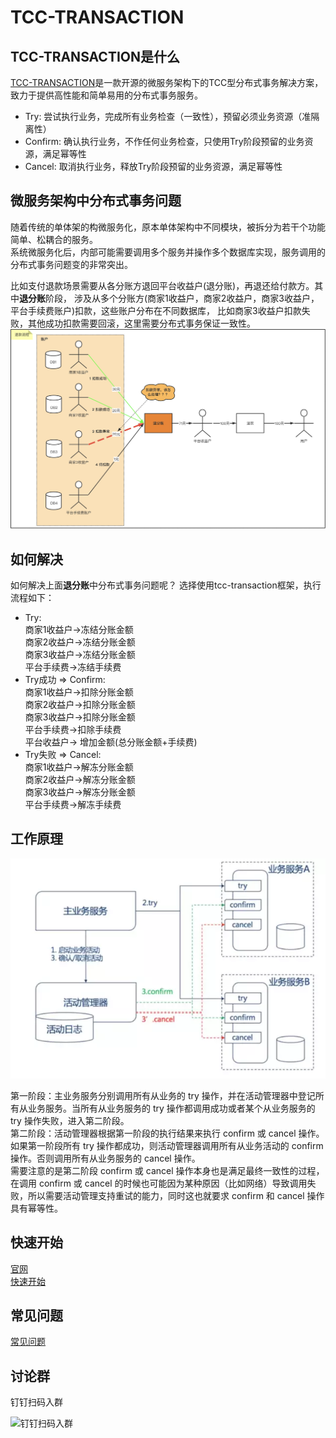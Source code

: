 
# TCC-TRANSACTION
## TCC-TRANSACTION是什么
[TCC-TRANSACTION](https://changmingxie.github.io)是一款开源的微服务架构下的TCC型分布式事务解决方案，致力于提供高性能和简单易用的分布式事务服务。
- Try: 尝试执行业务，完成所有业务检查（一致性），预留必须业务资源（准隔离性） 
- Confirm: 确认执行业务，不作任何业务检查，只使用Try阶段预留的业务资源，满足幂等性
- Cancel: 取消执行业务，释放Try阶段预留的业务资源，满足幂等性


## 微服务架构中分布式事务问题
随着传统的单体架的构微服务化，原本单体架构中不同模块，被拆分为若干个功能简单、松耦合的服务。  
系统微服务化后，内部可能需要调用多个服务并操作多个数据库实现，服务调用的分布式事务问题变的非常突出。   

比如支付退款场景需要从各分账方退回平台收益户(退分账)，再退还给付款方。其中**退分账**阶段，
涉及从多个分账方(商家1收益户，商家2收益户，商家3收益户，平台手续费账户)扣款，这些账户分布在不同数据库，
比如商家3收益户扣款失败，其他成功扣款需要回滚，这里需要分布式事务保证一致性。 
![支付退款流程](material/tcc_use_at_refund.jpg)

## 如何解决
如何解决上面**退分账**中分布式事务问题呢？
选择使用tcc-transaction框架，执行流程如下： 
- Try:  
    商家1收益户->冻结分账金额  
    商家2收益户->冻结分账金额  
    商家3收益户->冻结分账金额  
    平台手续费->冻结手续费  
- Try成功 => Confirm:  
    商家1收益户->扣除分账金额  
    商家2收益户->扣除分账金额  
    商家3收益户->扣除分账金额  
    平台手续费->扣除手续费  
    平台收益户-> 增加金额(总分账金额+手续费)  
- Try失败 => Cancel:   
    商家1收益户->解冻分账金额  
    商家2收益户->解冻分账金额  
    商家3收益户->解冻分账金额  
    平台手续费->解冻手续费    
    
## 工作原理    
![TCC原理](material/tcc-invoke.webp)

第一阶段：主业务服务分别调用所有从业务的 try 操作，并在活动管理器中登记所有从业务服务。当所有从业务服务的 try 操作都调用成功或者某个从业务服务的 try 操作失败，进入第二阶段。    
第二阶段：活动管理器根据第一阶段的执行结果来执行 confirm 或 cancel 操作。    
如果第一阶段所有 try 操作都成功，则活动管理器调用所有从业务活动的 confirm操作。否则调用所有从业务服务的 cancel 操作。    
需要注意的是第二阶段 confirm 或 cancel 操作本身也是满足最终一致性的过程，在调用 confirm 或 cancel 的时候也可能因为某种原因（比如网络）导致调用失败，所以需要活动管理支持重试的能力，同时这也就要求 confirm 和 cancel 操作具有幂等性。   


## 快速开始
[官网](https://changmingxie.github.io)    
[快速开始](https://changmingxie.github.io/zh-cn/docs/tutorial/quickstart.html)

## 常见问题
[常见问题](https://changmingxie.github.io/zh-cn/docs/faq.html)

## 讨论群

钉钉扫码入群

![钉钉扫码入群](https://raw.githubusercontent.com/changmingxie/tcc-transaction/master-1.6.x/material/tcc-transaction-dingdingtalk.jpg)
